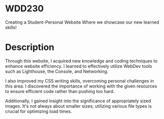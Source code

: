 # WDD230
Creating a Student-Personal Website Where we showcase our new learned skills!

# Description
Through this website, I acquired new knowledge and coding techniques to enhance website efficiency. I learned to effectively utilize WebDev tools such as Lighthouse, the Console, and Networking.

I also improved my CSS writing skills, overcoming personal challenges in this area. I discovered the importance of working with the given resources to ensure efficient code rather than pushing too hard.

Additionally, I gained insight into the significance of appropriately sized images. It's not always about smaller sizes; utilizing various file types is crucial for optimizing load times.
